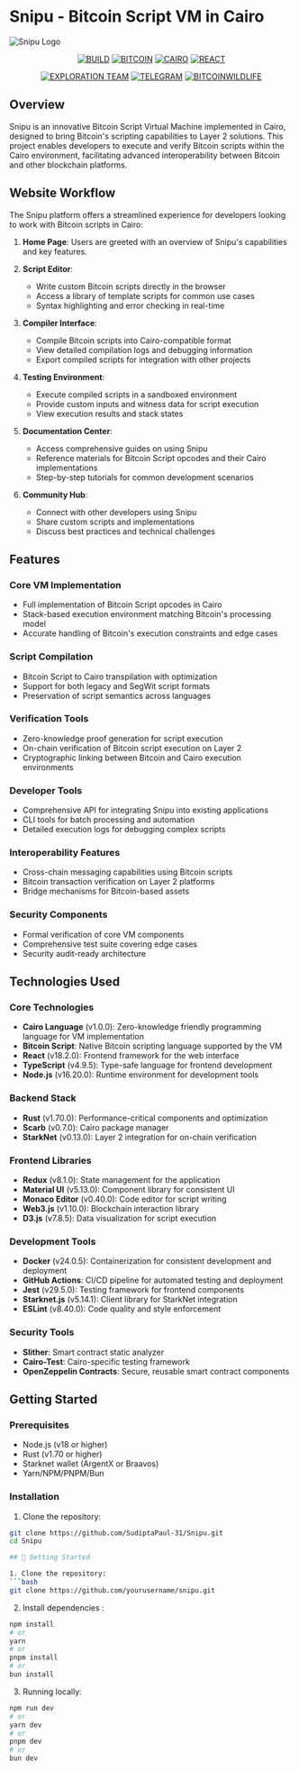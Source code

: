 # Snipu - Bitcoin Script VM in Cairo

![Snipu Logo](https://raw.githubusercontent.com/SudiptaPaul-31/Snipu/refs/heads/main/images/logo.jpg)

<p align="center">
  <a href="https://github.com/SudiptaPaul-31/Snipu"><img src="https://img.shields.io/badge/BUILD-PASSING-brightgreen?style=for-the-badge&logo=github&logoColor=white&labelColor=black" alt="BUILD"></a>
  <a href="https://bitcoin.org/"><img src="https://img.shields.io/badge/BITCOIN-000000?style=for-the-badge&logo=bitcoin&logoColor=white" alt="BITCOIN"></a>
  <a href="https://www.cairo-lang.org/"><img src="https://img.shields.io/badge/CAIRO-1a1a1a?style=for-the-badge&logo=cairo&logoColor=white" alt="CAIRO"></a>
  <a href="https://reactjs.org/"><img src="https://img.shields.io/badge/REACT-61DAFB?style=for-the-badge&logo=react&logoColor=black" alt="REACT"></a>
</p>

<p align="center">
  <a href="https://github.com/SudiptaPaul-31"><img src="https://img.shields.io/badge/EXPLORATION_TEAM-212121?style=for-the-badge" alt="EXPLORATION TEAM"></a>
  <a href="https://t.me/bitcoinwildlife"><img src="https://img.shields.io/badge/TELEGRAM-26A5E4?style=for-the-badge&logo=telegram&logoColor=white" alt="TELEGRAM"></a>
  <a href="https://twitter.com/bitcoinwildlife"><img src="https://img.shields.io/badge/BITCOINWILDLIFE-F7931A?style=for-the-badge&logo=x&logoColor=white" alt="BITCOINWILDLIFE"></a>
</p>

## Overview

Snipu is an innovative Bitcoin Script Virtual Machine implemented in Cairo, designed to bring Bitcoin's scripting capabilities to Layer 2 solutions. This project enables developers to execute and verify Bitcoin scripts within the Cairo environment, facilitating advanced interoperability between Bitcoin and other blockchain platforms.

## Website Workflow

The Snipu platform offers a streamlined experience for developers looking to work with Bitcoin scripts in Cairo:

1. **Home Page**: Users are greeted with an overview of Snipu's capabilities and key features.

2. **Script Editor**:
   - Write custom Bitcoin scripts directly in the browser
   - Access a library of template scripts for common use cases
   - Syntax highlighting and error checking in real-time

3. **Compiler Interface**:
   - Compile Bitcoin scripts into Cairo-compatible format
   - View detailed compilation logs and debugging information
   - Export compiled scripts for integration with other projects

4. **Testing Environment**:
   - Execute compiled scripts in a sandboxed environment
   - Provide custom inputs and witness data for script execution
   - View execution results and stack states

5. **Documentation Center**:
   - Access comprehensive guides on using Snipu
   - Reference materials for Bitcoin Script opcodes and their Cairo implementations
   - Step-by-step tutorials for common development scenarios

6. **Community Hub**:
   - Connect with other developers using Snipu
   - Share custom scripts and implementations
   - Discuss best practices and technical challenges

## Features

### Core VM Implementation
- Full implementation of Bitcoin Script opcodes in Cairo
- Stack-based execution environment matching Bitcoin's processing model
- Accurate handling of Bitcoin's execution constraints and edge cases

### Script Compilation
- Bitcoin Script to Cairo transpilation with optimization
- Support for both legacy and SegWit script formats
- Preservation of script semantics across languages

### Verification Tools
- Zero-knowledge proof generation for script execution
- On-chain verification of Bitcoin script execution on Layer 2
- Cryptographic linking between Bitcoin and Cairo execution environments

### Developer Tools
- Comprehensive API for integrating Snipu into existing applications
- CLI tools for batch processing and automation
- Detailed execution logs for debugging complex scripts

### Interoperability Features
- Cross-chain messaging capabilities using Bitcoin scripts
- Bitcoin transaction verification on Layer 2 platforms
- Bridge mechanisms for Bitcoin-based assets

### Security Components
- Formal verification of core VM components
- Comprehensive test suite covering edge cases
- Security audit-ready architecture

## Technologies Used

### Core Technologies
- **Cairo Language** (v1.0.0): Zero-knowledge friendly programming language for VM implementation
- **Bitcoin Script**: Native Bitcoin scripting language supported by the VM
- **React** (v18.2.0): Frontend framework for the web interface
- **TypeScript** (v4.9.5): Type-safe language for frontend development
- **Node.js** (v16.20.0): Runtime environment for development tools

### Backend Stack
- **Rust** (v1.70.0): Performance-critical components and optimization
- **Scarb** (v0.7.0): Cairo package manager
- **StarkNet** (v0.13.0): Layer 2 integration for on-chain verification

### Frontend Libraries
- **Redux** (v8.1.0): State management for the application
- **Material UI** (v5.13.0): Component library for consistent UI
- **Monaco Editor** (v0.40.0): Code editor for script writing
- **Web3.js** (v1.10.0): Blockchain interaction library
- **D3.js** (v7.8.5): Data visualization for script execution

### Development Tools
- **Docker** (v24.0.5): Containerization for consistent development and deployment
- **GitHub Actions**: CI/CD pipeline for automated testing and deployment
- **Jest** (v29.5.0): Testing framework for frontend components
- **Starknet.js** (v5.14.1): Client library for StarkNet integration
- **ESLint** (v8.40.0): Code quality and style enforcement

### Security Tools
- **Slither**: Smart contract static analyzer
- **Cairo-Test**: Cairo-specific testing framework
- **OpenZeppelin Contracts**: Secure, reusable smart contract components

## Getting Started

### Prerequisites
- Node.js (v18 or higher)
- Rust (v1.70 or higher)
- Starknet wallet (ArgentX or Braavos)
- Yarn/NPM/PNPM/Bun

### Installation

1. Clone the repository:
```bash
git clone https://github.com/SudiptaPaul-31/Snipu.git
cd Snipu

## 🚀 Getting Started

1. Clone the repository:
```bash
git clone https://github.com/yourusername/snipu.git
```
2. Install dependencies :
```bash
npm install
# or
yarn
# or
pnpm install
# or
bun install
```
3. Running locally:
```bash
npm run dev
# or
yarn dev
# or
pnpm dev
# or
bun dev
```
